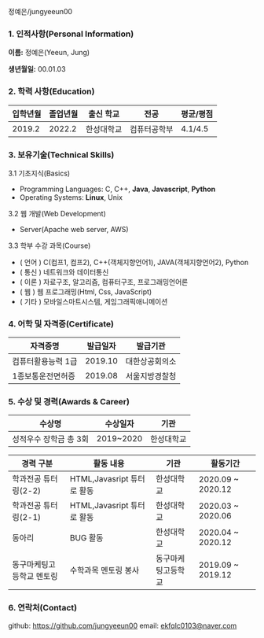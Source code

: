 정예은/jungyeeun00

### 1. 인적사항(Personal Information)

**이름:** 정예은(Yeeun, Jung)

**생년월일:** 00.01.03

### 2. 학력 사항(Education)

| 입학년월 | 졸업년월 | 출신 학교  | 전공         | 평균/평점 |
| -------- | -------- | ---------- | ------------ | --------- |
| 2019.2   | 2022.2   | 한성대학교 | 컴퓨터공학부 | 4.1/4.5   |

### 3. 보유기술(Technical Skills)

3.1 기초지식(Basics)

- Programming Languages: C, C++, **Java**, **Javascript**, **Python**
- Operating Systems: **Linux**, Unix

3.2 웹 개발(Web Development)

- Server(Apache web server, AWS)

3.3 학부 수강 과목(Course)

- ( 언어 ) C(컴프1, 컴프2), C++(객체지향언어1), JAVA(객체지향언어2), Python
- ( 통신 ) 네트워크와 데이터통신
- ( 이론 ) 자료구조, 알고리즘, 컴퓨터구조, 프로그래밍언어론
- ( 웹 ) 웹 프로그래밍(Html, Css, JavaScript)
- ( 기타 ) 모바일스마트시스템, 게임그래픽애니메이션

### 4. 어학 및 자격증(Certificate)

| 자격증명           | 발급일자 | 발급기관       |
| ------------------ | -------- | -------------- |
| 컴퓨터활용능력 1급 | 2019.10  | 대한상공회의소 |
| 1종보통운전면허증  | 2019.08  | 서울지방경찰청 |

### 5. 수상 및 경력(Awards & Career)

| 수상명                 | 수상일자  | 기관       |
| ---------------------- | --------- | ---------- |
| 성적우수 장학금 총 3회 | 2019~2020 | 한성대학교 |

| 경력 구분                 | 활동 내용                  | 기관               | 활동기간          |
| ------------------------- | -------------------------- | ------------------ | ----------------- |
| 학과전공 튜터링(2-2)      | HTML,Javasript 튜터로 활동 | 한성대학교         | 2020.09 ~ 2020.12 |
| 학과전공 튜터링(2-1)      | HTML,Javasript 튜터로 활동 | 한성대학교         | 2020.03 ~ 2020.06 |
| 동아리                    | BUG 활동                   | 한성대학교         | 2020.04 ~ 2020.12 |
| 동구마케팅고등학교 멘토링 | 수학과목 멘토링 봉사       | 동구마케팅고등학교 | 2019.09 ~ 2019.12 |

### 6. 연락처(Contact)

github: https://github.com/jungyeeun00
email: ekfqlc0103@naver.com
